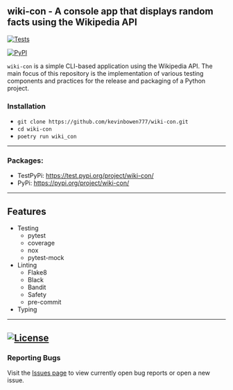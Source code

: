 ## wiki-con - A console app that displays random facts using the Wikipedia API

[![Tests](https://github.com/kevinbowen777/wiki-con/workflows/Tests/badge.svg)](https://github.com/kevinbowen777/wiki-con/actions?workflow=Tests)

[![PyPI](https://img.shields.io/pypi/v/wiki-con.svg)](https://pypi.org/project/wiki-con/)

`wiki-con` is a simple CLI-based application using the Wikipedia API. The main
focus of this repository is the implementation of various testing components
and practices for the release and packaging of a Python project.


### Installation
 - `git clone https://github.com/kevinbowen777/wiki-con.git`
 - `cd wiki-con`
 - `poetry run wiki_con`

---
### Packages:
 - TestPyPi: https://test.pypi.org/project/wiki-con/
 - PyPi: https://pypi.org/project/wiki-con/

---
## Features
 - Testing
     - pytest
     - coverage
     - nox
     - pytest-mock
 - Linting
     - Flake8
     - Black
     - Bandit
     - Safety
     - pre-commit
 - Typing

---
[![License](https://img.shields.io/badge/license-MIT-green)](https://github.com/kevinbowen777/wiki-con/blob/master/LICENSE)
---
### Reporting Bugs

   Visit the [Issues page](https://github.com/kevinbowen777/wiki-con/issues) to view currently open bug reports or open a new issue.
